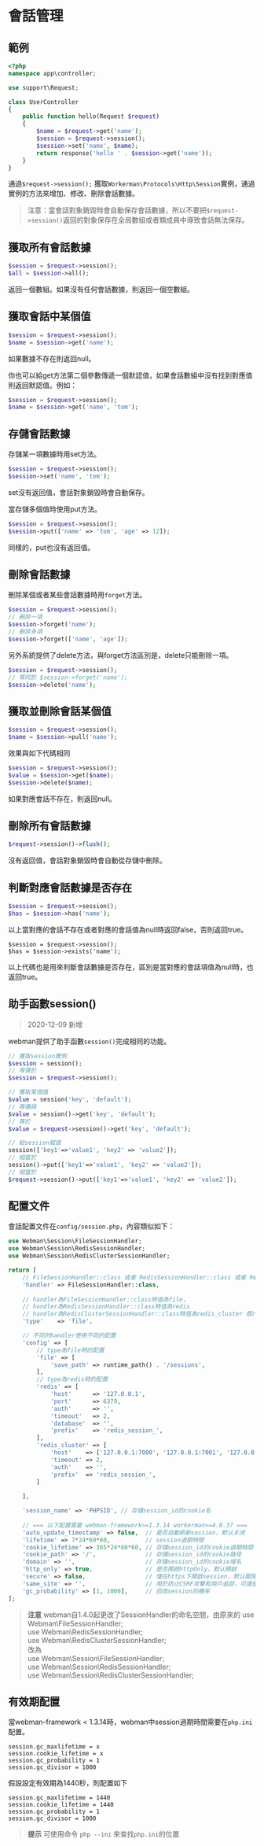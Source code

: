 # 會話管理

## 範例
```php
<?php
namespace app\controller;

use support\Request;

class UserController
{
    public function hello(Request $request)
    {
        $name = $request->get('name');
        $session = $request->session();
        $session->set('name', $name);
        return response('hello ' . $session->get('name'));
    }
}
```

通過`$request->session();` 獲取`Workerman\Protocols\Http\Session`實例，通過實例的方法來增加、修改、刪除會話數據。

> 注意：當會話對象銷毀時會自動保存會話數據，所以不要把`$request->session()`返回的對象保存在全局數組或者類成員中導致會話無法保存。

## 獲取所有會話數據
```php
$session = $request->session();
$all = $session->all();
```
返回一個數組。如果沒有任何會話數據，則返回一個空數組。

## 獲取會話中某個值
```php
$session = $request->session();
$name = $session->get('name');
```
如果數據不存在則返回null。

你也可以給get方法第二個參數傳遞一個默認值，如果會話數組中沒有找到對應值則返回默認值。例如：
```php
$session = $request->session();
$name = $session->get('name', 'tom');
```

## 存儲會話數據
存儲某一項數據時用set方法。
```php
$session = $request->session();
$session->set('name', 'tom');
```
set沒有返回值，會話對象銷毀時會自動保存。

當存儲多個值時使用put方法。
```php
$session = $request->session();
$session->put(['name' => 'tom', 'age' => 12]);
```
同樣的，put也沒有返回值。

## 刪除會話數據
刪除某個或者某些會話數據時用`forget`方法。
```php
$session = $request->session();
// 刪除一項
$session->forget('name');
// 刪除多項
$session->forget(['name', 'age']);
```

另外系統提供了delete方法，與forget方法區別是，delete只能刪除一項。
```php
$session = $request->session();
// 等同於 $session->forget('name');
$session->delete('name');
```

## 獲取並刪除會話某個值
```php
$session = $request->session();
$name = $session->pull('name');
```
效果與如下代碼相同
```php
$session = $request->session();
$value = $session->get($name);
$session->delete($name);
```
如果對應會話不存在，則返回null。

## 刪除所有會話數據
```php
$request->session()->flush();
```
沒有返回值，會話對象銷毀時會自動從存儲中刪除。

## 判斷對應會話數據是否存在
```php
$session = $request->session();
$has = $session->has('name');
```
以上當對應的會話不存在或者對應的會話值為null時返回false，否則返回true。

```
$session = $request->session();
$has = $session->exists('name');
```
以上代碼也是用來判斷會話數據是否存在，區別是當對應的會話項值為null時，也返回true。

## 助手函數session()
> 2020-12-09 新增

webman提供了助手函數`session()`完成相同的功能。
```php
// 獲取session實例
$session = session();
// 等價於
$session = $request->session();

// 獲取某個值
$value = session('key', 'default');
// 等價與
$value = session()->get('key', 'default');
// 等於
$value = $request->session()->get('key', 'default');

// 給session賦值
session(['key1'=>'value1', 'key2' => 'value2']);
// 相當於
session()->put(['key1'=>'value1', 'key2' => 'value2']);
// 相當於
$request->session()->put(['key1'=>'value1', 'key2' => 'value2']);

```

## 配置文件
會話配置文件在`config/session.php`，內容類似如下：
```php
use Webman\Session\FileSessionHandler;
use Webman\Session\RedisSessionHandler;
use Webman\Session\RedisClusterSessionHandler;

return [
    // FileSessionHandler::class 或者 RedisSessionHandler::class 或者 RedisClusterSessionHandler::class 
    'handler' => FileSessionHandler::class,
    
    // handler為FileSessionHandler::class時值為file，
    // handler為RedisSessionHandler::class時值為redis
    // handler為RedisClusterSessionHandler::class時值為redis_cluster 既redis集群
    'type'    => 'file',

    // 不同的handler使用不同的配置
    'config' => [
        // type為file時的配置
        'file' => [
            'save_path' => runtime_path() . '/sessions',
        ],
        // type為redis時的配置
        'redis' => [
            'host'      => '127.0.0.1',
            'port'      => 6379,
            'auth'      => '',
            'timeout'   => 2,
            'database'  => '',
            'prefix'    => 'redis_session_',
        ],
        'redis_cluster' => [
            'host'    => ['127.0.0.1:7000', '127.0.0.1:7001', '127.0.0.1:7001'],
            'timeout' => 2,
            'auth'    => '',
            'prefix'  => 'redis_session_',
        ]
        
    ],

    'session_name' => 'PHPSID', // 存儲session_id的cookie名
    
    // === 以下配置需要 webman-framework>=1.3.14 workerman>=4.0.37 ===
    'auto_update_timestamp' => false,  // 是否自動刷新session，默认关闭
    'lifetime' => 7*24*60*60,          // session過期時間
    'cookie_lifetime' => 365*24*60*60, // 存儲session_id的cookie過期時間
    'cookie_path' => '/',              // 存儲session_id的cookie路径
    'domain' => '',                    // 存儲session_id的cookie域名
    'http_only' => true,               // 是否開啟httpOnly，默认開啟
    'secure' => false,                 // 僅在https下開啟session，默认關閉
    'same_site' => '',                 // 用於防止CSRF攻擊和用戶追踪，可選值strict/lax/none
    'gc_probability' => [1, 1000],     // 回收session的機率
];
```

> **注意** 
> webman自1.4.0起更改了SessionHandler的命名空間，由原來的
> use Webman\FileSessionHandler;  
> use Webman\RedisSessionHandler;  
> use Webman\RedisClusterSessionHandler;  
> 改為  
> use Webman\Session\FileSessionHandler;  
> use Webman\Session\RedisSessionHandler;  
> use Webman\Session\RedisClusterSessionHandler;  



## 有效期配置
當webman-framework < 1.3.14時，webman中session過期時間需要在`php.ini`配置。

```
session.gc_maxlifetime = x
session.cookie_lifetime = x
session.gc_probability = 1
session.gc_divisor = 1000
```

假設設定有效期為1440秒，則配置如下
```
session.gc_maxlifetime = 1440
session.cookie_lifetime = 1440
session.gc_probability = 1
session.gc_divisor = 1000
```

> **提示**
> 可使用命令 `php --ini` 來查找`php.ini`的位置